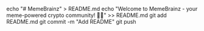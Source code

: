 echo "# MemeBrainz" > README.md
echo "Welcome to MemeBrainz - your meme-powered crypto community! 🧠💀" >> README.md
git add README.md
git commit -m "Add README"
git push
